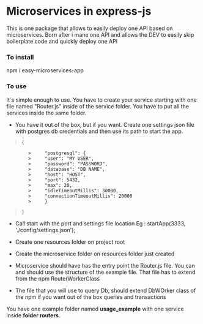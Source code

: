 # Microservices in express-js 

This is one package that allows to easily deploy one API based on microservices. Born after i mane one API and allows the DEV to easily skip boilerplate code and quickly deploy one API

### To install
npm i easy-microservices-app

### To use
It´s simple enough to use. You have to create your service starting with one file named "Router.js" inside of the service folder. You have to put all the services inside the same folder.

- You have it out of the box, but if you want. Create one settings json file with postgres db credentials and then use its path to start the app.

>     {
			>     "postgresql": {
			>     "user": "MY USER",
			>     "password": "PASSWORD",
			>     "database": "DB NAME",
			>     "host": "HOST",
			>     "port": 5432,
			>     "max": 20,
			>     "idleTimeoutMillis": 30000,
			>     "connectionTimeoutMillis": 20000
			>     }    
>     }

- Call start with the port and settings file location Eg : startApp(3333, './config/settings.json');

- Create one resources folder on project root

- Create the microservice folder on resources folder just created

- Microservice should have has the entry point the Router.js file. You can and should use the structure of the example file. That file has to extend from the npm RouterWorkerClass

- The file that you will use to query Db, should extend DbWOrker class of the npm if you want out of the box queries and transactions

You have one example folder named **usage_example** with one service inside **folder routers**. 
